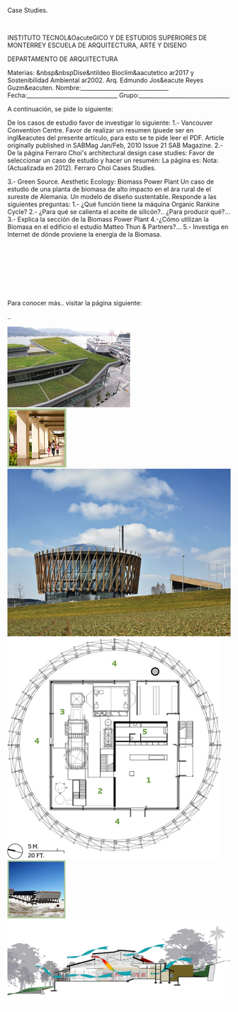 

Case Studies.




 
 
INSTITUTO TECNOL&OacuteGICO Y DE ESTUDIOS SUPERIORES DE MONTERREY 
ESCUELA DE ARQUITECTURA, ARTE Y DISENO 

DEPARTAMENTO DE ARQUITECTURA


 Materias: &nbsp&nbspDise&ntildeo Bioclim&aacutetico ar2017 y Sostenibilidad Ambiental ar2002. 
Arq. Edmundo Jos&eacute Reyes Guzm&eacuten. 
Nombre:_______________________________ 
Fecha:________________________________ 
Grupo:________________________________ 

A continuación, se pide lo siguiente: 


De los casos de estudio favor de investigar lo siguiente: 
1.- Vancouver Convention Centre. 
Favor de realizar un resumen (puede ser en ingl&eacutes del presente artículo, para esto se te pide leer el PDF.
Article originally published in SABMag Jan/Feb, 2010 Issue 21 
SAB Magazine. 
2.- De la página Ferraro Choi's architectural design case studies:
Favor de seleccionar un caso de estudio y hacer un resumén: La página es: Nota: (Actualizada en 2012).
 Ferraro Choi Cases Studies.

3.- Green Source. Aesthetic Ecology: Biomass Power Plant 
Un caso de estudio de una planta de biomasa de alto impacto en el ára rural de el sureste de Alemania. Un modelo de diseño sustentable.
Responde a las siguientes preguntas:
1.- ¿Qué función tiene la máquina Organic Rankine Cycle?
2.- ¿Para qué se calienta el aceite de silicón?.. ¿Para producir qué?... 
3.- Explica la sección de la Biomass Power Plant
4.-¿Cómo utilizan la Biomasa en el edificio el estudio Matteo Thun & Partners?...
5.- Investiga en Internet de dónde proviene la energía de la Biomasa.




























 












 


 
 





 
 

 

 Para conocer más.. visitar la página siguiente:



..



<div class="mdl-grid">
<div class="mdl-cell mdl-cell--6-col mdl-typography--text-center">
<img src='./content/7/M7.60/vancouver.jpg'>
</div>
<div class="mdl-cell mdl-cell--6-col mdl-typography--text-center">
<img src='./content/7/M7.60/Caso.2.jpg'>
</div>
<div class="mdl-cell mdl-cell--6-col mdl-typography--text-center">
<img src='./content/7/M7.60/Biomasa..jpg'>
</div>
<div class="mdl-cell mdl-cell--6-col mdl-typography--text-center">
<img src='./content/7/M7.60/biomasa.2.jpg'>
</div>
<div class="mdl-cell mdl-cell--6-col mdl-typography--text-center">
<img src='./content/7/M7.60/caso.1.jpg'>
</div>
<div class="mdl-cell mdl-cell--6-col mdl-typography--text-center">
<img src='./content/7/M7.60/casoestudio.1.jpg'>
</div>
</div>